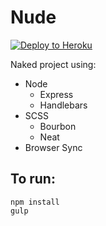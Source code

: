 # Nude
[![Deploy to Heroku](https://www.herokucdn.com/deploy/button.svg)](https://heroku.com/deploy)

Naked project using:

- Node
  - Express
  - Handlebars
- SCSS
  - Bourbon
  - Neat
- Browser Sync

## To run:

```
npm install
gulp
```
